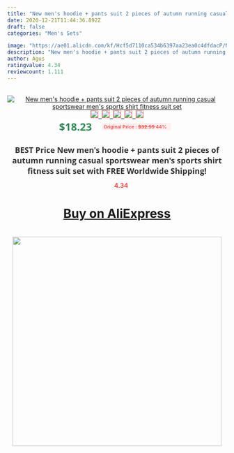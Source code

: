 ```yaml
---
title: "New men's hoodie + pants suit 2 pieces of autumn running casual sportswear men's sports shirt fitness suit set"
date: 2020-12-21T11:44:36.892Z
draft: false
categories: "Men's Sets"

image: "https://ae01.alicdn.com/kf/Hcf5d7110ca534b6397aa23ea0c4dfdacP/New-men-s-hoodie-pants-suit-2-pieces-of-autumn-running-casual-sportswear-men-s-sports.jpg"
description: "New men's hoodie + pants suit 2 pieces of autumn running casual sportswear men's sports shirt fitness suit set"
author: Agus
ratingvalue: 4.34
reviewcount: 1.111
---
```

<br>
<div style="text-align: center;">
<a href="https://s.click.aliexpress.com/e/_AUC1Ch" target="_blank" rel="nofollow noopener noreferrer"><img alt="New men's hoodie + pants suit 2 pieces of autumn running casual sportswear men's sports shirt fitness suit set" class="magnifier-image" src="https://ae01.alicdn.com/kf/Hcf5d7110ca534b6397aa23ea0c4dfdacP/New-men-s-hoodie-pants-suit-2-pieces-of-autumn-running-casual-sportswear-men-s-sports.jpg_640x640.jpg">
<br>
<img style="border:1px solid salmon" src="https://ae01.alicdn.com/kf/Hcf5d7110ca534b6397aa23ea0c4dfdacP/New-men-s-hoodie-pants-suit-2-pieces-of-autumn-running-casual-sportswear-men-s-sports.jpg_120x120.jpg">&nbsp;&nbsp;<img style="border:1px solid salmon" src="https://ae01.alicdn.com/kf/H3ee04ad170af460988d5b5dfa3d12114Q/New-men-s-hoodie-pants-suit-2-pieces-of-autumn-running-casual-sportswear-men-s-sports.jpg_120x120.jpg">&nbsp;&nbsp;<img style="border:1px solid salmon" src="https://ae01.alicdn.com/kf/H9d6e2ec29b98433f83dbe74102b8de76y/New-men-s-hoodie-pants-suit-2-pieces-of-autumn-running-casual-sportswear-men-s-sports.jpg_120x120.jpg">&nbsp;&nbsp;<img style="border:1px solid salmon" src="https://ae01.alicdn.com/kf/H82e4d49acde942479ea0272de7d28eceR/New-men-s-hoodie-pants-suit-2-pieces-of-autumn-running-casual-sportswear-men-s-sports.jpg_120x120.jpg">&nbsp;&nbsp;<img style="border:1px solid salmon" src="https://ae01.alicdn.com/kf/Hfa871d0da1814245a5160dfb328e2310H/New-men-s-hoodie-pants-suit-2-pieces-of-autumn-running-casual-sportswear-men-s-sports.jpg_120x120.jpg"></a></div><br0>
<div style="text-align: center;"><span style="background-color: white; border: 0px; box-sizing: border-box; color: seagreen; display: inline-block; font-family: &quot;open sans&quot; , &quot;arial&quot; , &quot;helvetica&quot; , sans-serif , &quot;heiti&quot;; font-size: 24px; font-stretch: inherit; font-weight: 700; line-height: inherit; margin: 0px 10px 0px 0px; padding: 0px; vertical-align: middle;">$18.23 </span>
<span style="background: rgb(255 , 241 , 241); border-radius: 3px; border: 0px; box-sizing: border-box; color: #ff4747; display: inline-block; font-family: inherit; font-size: 12px; font-stretch: inherit; font-style: inherit; font-variant: inherit; font-weight: 600; line-height: inherit; margin: 0px; padding: 2px 5px; transform: scale(0.9); vertical-align: middle;">Original Price : <b style="text-decoration: line-through;">$32.55 </b> 44%&nbsp;&nbsp;</span></div>
<h1 style="color: #333333; display: inline-block; font-family: &quot;open sans&quot; , &quot;arial&quot; , &quot;helvetica&quot; , sans-serif , &quot;heiti&quot;; font-size: 18px; font-stretch: inherit; font-weight: 700; text-align: center;">BEST Price New men's hoodie + pants suit 2 pieces of autumn running casual sportswear men's sports shirt fitness suit set with FREE Worldwide Shipping!</h1>
<div style="color: #ff4747; text-align: center;">
<img src="https://4.bp.blogspot.com/-M0ZcTcb-5uY/XleCXlxnR4I/AAAAAAAAAEc/OrjgMkXV1oMQFaCRZj5HQwOCBcu3w1FegCPcBGAYYCw/s1600/star.png" style="height: 15px;">&nbsp;<b>4.34</b></div>
<div class="button_cont" align="center"><a class="buynow_a" href="https://s.click.aliexpress.com/e/_AUC1Ch" target="_blank" rel="nofollow noopener noreferrer"><H1>Buy on AliExpress</H1></a></div><br>
<div class="separator" style="clear: both; text-align: center;">
<img src="https://lh3.googleusercontent.com/-pTy5HemUv9M/XlePHvY0dAI/AAAAAAAAAE4/0nX5iRUoIWY8eMW9Dpxeirr157OZliDIgCLcBGAsYHQ/s1600/badge.gif" width="480">
</div>
